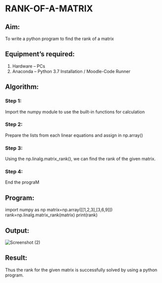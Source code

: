 # RANK-OF-A-MATRIX
## Aim:
To write a python program to find the rank of a matrix
## Equipment’s required:
1. 	Hardware – PCs
2. 	Anaconda – Python 3.7 Installation / Moodle-Code Runner
## Algorithm:
### Step 1:
Import the numpy module to use the built-in functions for calculation

### Step 2:
Prepare the lists from each linear equations and assign in np.array()

### Step 3:
Using the np.linalg.matrix_rank(), we can find the rank of the given matrix.

### Step 4: 
End the prograM

 
 

## Program:
import numpy as np
matrix=np.array([[1,2,3],[3,6,9]])
rank=np.linalg.matrix_rank(matrix)
print(rank)
## Output:
![Screenshot (2)](https://github.com/user-attachments/assets/6f5ea46e-b4c7-4b1c-ab28-213faa72f73d)

## Result:
Thus the rank for the given matrix is successfully solved by  using a python program.

